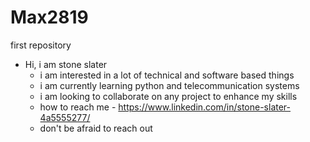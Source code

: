 # Max2819
first repository
- Hi, i am stone slater
  * i am interested in a lot of technical and software based things
  * i am currently learning python and telecommunication systems
  * i am looking to collaborate on any project to enhance my skills
  * how to reach me - https://www.linkedin.com/in/stone-slater-4a5555277/
  * don't be afraid to reach out

